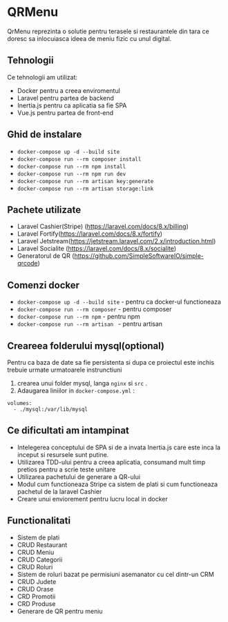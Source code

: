 # QRMenu

QrMenu reprezinta o solutie pentru terasele si restaurantele din tara ce doresc sa inlocuiasca ideea de meniu fizic cu unul digital.

## Tehnologii

Ce tehnologii am utilizat:

- Docker pentru a creea enviromentul
- Laravel pentru partea de backend
- Inertia.js pentru ca aplicatia sa fie SPA
- Vue.js pentru partea de front-end

## Ghid de instalare

- `docker-compose up -d --build site`
- `docker-compose run --rm composer install`
- `docker-compose run --rm npm install`
- `docker-compose run --rm npm run dev`
- `docker-compose run --rm artisan key:generate`
- `docker-compose run --rm artisan storage:link`

## Pachete utilizate

- Laravel Cashier(Stripe) (https://laravel.com/docs/8.x/billing)
- Laravel Fortify(https://laravel.com/docs/8.x/fortify)
- Laravel Jetstream(https://jetstream.laravel.com/2.x/introduction.html)
- Laravel Socialite (https://laravel.com/docs/8.x/socialite)
- Generatorul de QR (https://github.com/SimpleSoftwareIO/simple-qrcode)

## Comenzi docker

- `docker-compose up -d --build site` - pentru ca docker-ul functioneaza
- `docker-compose run --rm composer` - pentru composer
- `docker-compose run --rm npm` - pentru npm
- `docker-compose run --rm artisan ` - pentru artisan 

## Creareea folderului mysql(optional)

Pentru ca baza de date sa fie persistenta si dupa ce proiectul este inchis trebuie urmate urmatoarele instrunctiuni

1. crearea unui folder mysql, langa `nginx` si `src` .
2. Adaugarea liniilor in `docker-compose.yml` :

```
volumes:
  - ./mysql:/var/lib/mysql
```

## Ce dificultati am intampinat

- Intelegerea conceptului de SPA si de a invata Inertia.js care este inca la inceput si resursele sunt putine.
- Utilizarea TDD-ului pentru a creea aplicatia, consumand mult timp pretios pentru a scrie teste unitare
- Utilizarea pachetului de generare a QR-ului
- Modul cum functioneaza Stripe ca sistem de plati si cum functioneaza pachetul de la laravel Cashier
- Creare unui enviorement pentru lucru local in docker

## Functionalitati

- Sistem de plati
- CRUD Restaurant
- CRUD Meniu
- CRUD Categorii
- CRUD Roluri
- Sistem de roluri bazat pe permisiuni asemanator cu cel dintr-un CRM
- CRUD Judete
- CRUD Orase
- CRD Promotii
- CRD Produse
- Generare de QR pentru meniu

